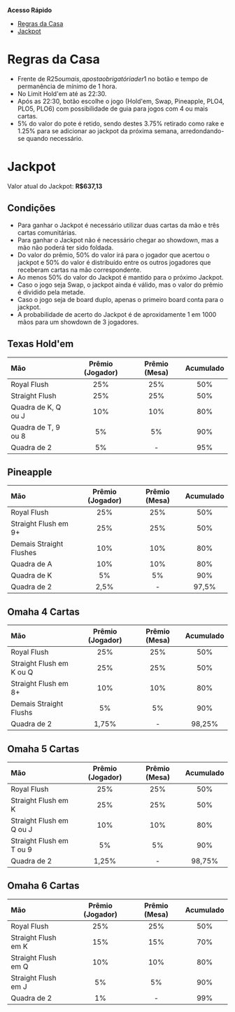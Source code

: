 **Acesso Rápido**
- [Regras da Casa](index.md#regras-da-casa)
- [Jackpot](index.md#jackpot)

# Regras da Casa

- Frente de R$25 ou mais, aposta obrigatória de r$1 no botão e tempo de permanência de mínimo de 1 hora.
- No Limit Hold'em até as 22:30.
- Após as 22:30, botão escolhe o jogo (Hold'em, Swap, Pineapple, PLO4, PLO5, PLO6) com possibilidade de guia para jogos com 4 ou mais cartas.
- 5% do valor do pote é retido, sendo destes 3.75% retirado como rake e 1.25% para se adicionar ao jackpot da próxima semana, arredondando-se quando necessário.

# Jackpot
Valor atual do Jackpot: **R$637,13**

## Condições
- Para ganhar o Jackpot é necessário utilizar duas cartas da mão e três cartas comunitárias.
- Para ganhar o Jackpot não é necessário chegar ao showdown, mas a mão não poderá ter sido foldada.
- Do valor do prêmio, 50% do valor irá para o jogador que acertou o jackpot e 50% do valor é distribuído entre os outros jogadores que receberam cartas na mão correspondente.
- Ao menos 50% do valor do Jackpot é mantido para o próximo Jackpot.
- Caso o jogo seja Swap, o jackpot ainda é válido, mas o valor do prêmio é dividido pela metade.
- Caso o jogo seja de board duplo, apenas o primeiro board conta para o jackpot.
- A probabilidade de acerto do Jackpot é de aproxidamente 1 em 1000 mãos para um showdown de 3 jogadores.

## Texas Hold'em

| Mão | Prêmio (Jogador) | Prêmio (Mesa) | Acumulado |
| :-- | :--:| :--: | :--: |
| Royal Flush | 25% | 25% | 50% |
| Straight Flush | 25% | 25% | 50% |
| Quadra de K, Q ou J | 10% | 10% | 80% |
| Quadra de T, 9 ou 8 | 5% | 5% | 90% |
| Quadra de 2 | 5% | - | 95% |

## Pineapple

| Mão | Prêmio (Jogador) | Prêmio (Mesa) | Acumulado |
| :-- | :--:| :--: | :--: |
| Royal Flush | 25% | 25% | 50% |
| Straight Flush em 9+ | 25% | 25% | 50% |
| Demais Straight Flushes | 10% | 10% | 80% |
| Quadra de A | 10% | 10% | 80% |
| Quadra de K | 5% | 5% | 90% |
| Quadra de 2 | 2,5% | - | 97,5% |

## Omaha 4 Cartas

| Mão | Prêmio (Jogador) | Prêmio (Mesa) | Acumulado |
| :-- | :--:| :--: | :--: |
| Royal Flush | 25% | 25% | 50% |
| Straight Flush em K ou Q | 25% | 25% | 50% |
| Straight Flush em 8+ | 10% | 10% | 80% |
| Demais Straight Flushs | 5% | 5% | 90% |
| Quadra de 2 | 1,75% | - | 98,25% |

## Omaha 5 Cartas

| Mão | Prêmio (Jogador) | Prêmio (Mesa) | Acumulado |
| :-- | :--:| :--: | :--: |
| Royal Flush | 25% | 25% | 50% |
| Straight Flush em K | 25% | 25% | 50% |
| Straight Flush em Q ou J | 10% | 10% | 80% |
| Straight Flush em T ou 9 | 5% | 5% | 90% |
| Quadra de 2 | 1,25% | - | 98,75% |

## Omaha 6 Cartas

| Mão | Prêmio (Jogador) | Prêmio (Mesa) | Acumulado |
| :-- | :--:| :--: | :--: |
| Royal Flush | 25% | 25% | 50% |
| Straight Flush em K | 15% | 15% | 70% |
| Straight Flush em Q | 10% | 10% | 80% |
| Straight Flush em J | 5% | 5% | 90% |
| Quadra de 2 | 1% | - | 99% |
